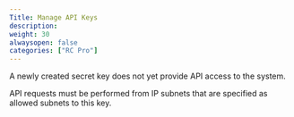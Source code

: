 ```yaml
---
Title: Manage API Keys
description: 
weight: 30
alwaysopen: false
categories: ["RC Pro"]
---
```

A newly created secret key does not yet provide API access to the system.

API requests must be performed from IP subnets that are specified as allowed subnets to this key.


